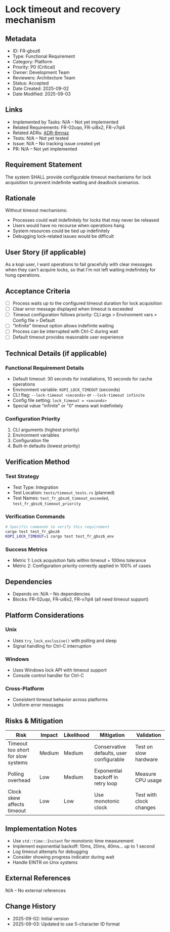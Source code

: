 # Lock timeout and recovery mechanism

## Metadata

- ID: FR-gbsz6
- Type: Functional Requirement
- Category: Platform
- Priority: P0 (Critical)
- Owner: Development Team
- Reviewers: Architecture Team
- Status: Accepted
- Date Created: 2025-09-02
- Date Modified: 2025-09-03

## Links

- Implemented by Tasks: N/A – Not yet implemented
- Related Requirements: FR-02uqo, FR-ui8x2, FR-v7ql4
- Related ADRs: [ADR-8mnaz](../adr/ADR-8mnaz-concurrent-process-locking-strategy.md)
- Tests: N/A – Not yet tested
- Issue: N/A – No tracking issue created yet
- PR: N/A – Not yet implemented

## Requirement Statement

The system SHALL provide configurable timeout mechanisms for lock acquisition to prevent indefinite waiting and deadlock scenarios.

## Rationale

Without timeout mechanisms:

- Processes could wait indefinitely for locks that may never be released
- Users would have no recourse when operations hang
- System resources could be tied up indefinitely
- Debugging lock-related issues would be difficult

## User Story (if applicable)

As a kopi user, I want operations to fail gracefully with clear messages when they can't acquire locks, so that I'm not left waiting indefinitely for hung operations.

## Acceptance Criteria

- [ ] Process waits up to the configured timeout duration for lock acquisition
- [ ] Clear error message displayed when timeout is exceeded
- [ ] Timeout configuration follows priority: CLI args > Environment vars > Config file > Default
- [ ] "Infinite" timeout option allows indefinite waiting
- [ ] Process can be interrupted with Ctrl-C during wait
- [ ] Default timeout provides reasonable user experience

## Technical Details (if applicable)

### Functional Requirement Details

- Default timeout: 30 seconds for installations, 10 seconds for cache operations
- Environment variable: `KOPI_LOCK_TIMEOUT` (seconds)
- CLI flag: `--lock-timeout <seconds>` or `--lock-timeout infinite`
- Config file setting: `lock_timeout = <seconds>`
- Special value "infinite" or "0" means wait indefinitely

### Configuration Priority

1. CLI arguments (highest priority)
2. Environment variables
3. Configuration file
4. Built-in defaults (lowest priority)

## Verification Method

### Test Strategy

- Test Type: Integration
- Test Location: `tests/timeout_tests.rs` (planned)
- Test Names: `test_fr_gbsz6_timeout_exceeded`, `test_fr_gbsz6_timeout_priority`

### Verification Commands

```bash
# Specific commands to verify this requirement
cargo test test_fr_gbsz6
KOPI_LOCK_TIMEOUT=1 cargo test test_fr_gbsz6_env
```

### Success Metrics

- Metric 1: Lock acquisition fails within timeout + 100ms tolerance
- Metric 2: Configuration priority correctly applied in 100% of cases

## Dependencies

- Depends on: N/A – No dependencies
- Blocks: FR-02uqo, FR-ui8x2, FR-v7ql4 (all need timeout support)

## Platform Considerations

### Unix

- Uses `try_lock_exclusive()` with polling and sleep
- Signal handling for Ctrl-C interruption

### Windows

- Uses Windows lock API with timeout support
- Console control handler for Ctrl-C

### Cross-Platform

- Consistent timeout behavior across platforms
- Uniform error messages

## Risks & Mitigation

| Risk                               | Impact | Likelihood | Mitigation                               | Validation              |
| ---------------------------------- | ------ | ---------- | ---------------------------------------- | ----------------------- |
| Timeout too short for slow systems | Medium | Medium     | Conservative defaults, user configurable | Test on slow hardware   |
| Polling overhead                   | Low    | Medium     | Exponential backoff in retry loop        | Measure CPU usage       |
| Clock skew affects timeout         | Low    | Low        | Use monotonic clock                      | Test with clock changes |

## Implementation Notes

- Use `std::time::Instant` for monotonic time measurement
- Implement exponential backoff: 10ms, 20ms, 40ms... up to 1 second
- Log timeout attempts for debugging
- Consider showing progress indicator during wait
- Handle EINTR on Unix systems

## External References

N/A – No external references

## Change History

- 2025-09-02: Initial version
- 2025-09-03: Updated to use 5-character ID format
